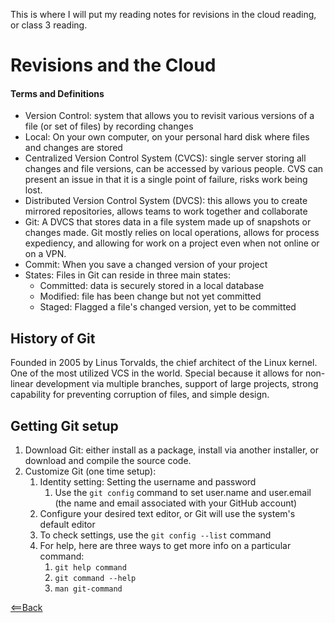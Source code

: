 This is where I will put my reading notes for revisions in the cloud reading, or class 3 reading.

# Revisions and the Cloud

#### Terms and Definitions
- Version Control: system that allows you to revisit various versions of a file (or set of files) by recording changes
- Local: On your own computer, on your personal hard disk where files and changes are stored
- Centralized Version Control System (CVCS): single server storing all changes and file versions, can be accessed by various people. CVS can present an issue in that it is a single point of failure, risks work being lost.
- Distributed Version Control System (DVCS): this allows you to create mirrored repositories, allows teams to work together and collaborate
- Git: A DVCS that stores data in a file system made up of snapshots or changes made. Git mostly relies on local operations, allows for process expediency, and allowing for work on a project even when not online or on a VPN. 
- Commit: When you save a changed version of your project
- States: Files in Git can reside in three main states:
  - Committed: data is securely stored in a local database
  - Modified: file has been change but not yet committed
  - Staged: Flagged a file's changed version, yet to be committed

## History of Git
Founded in 2005 by Linus Torvalds, the chief architect of the Linux kernel. 
One of the most utilized VCS in the world.
Special because it allows for non-linear development via  multiple branches, support of large projects, strong capability for preventing corruption of files, and simple design.

## Getting Git setup
1. Download Git: either install as a package, install via another installer, or download and compile the source code.
1. Customize Git (one time setup): 
   1. Identity setting: Setting the username and password
      1. Use the `git config` command to set user.name and user.email (the name and email associated with your GitHub account)
   1. Configure your desired text editor, or Git will use the system's default editor
   1. To check settings, use the `git config --list` command
   1. For help, here are three ways to get more info on a particular command:
      1. `git help command`
      1. `git command --help`
      1. `man git-command`
      
      

[<==Back](README.md)
